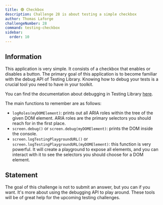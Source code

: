 ```yaml
---
title: 🟢 Checkbox
description: Challenge 28 is about testing a simple checkbox
author: Thomas Laforge
challengeNumber: 28
command: testing-checkbox
sidebar:
  order: 10
---
```


## Information

This application is very simple. It consists of a checkbox that enables or disables a button. The primary goal of this application is to become familiar with the debug API of Testing Library. Knowing how to debug your tests is a crucial tool you need to have in your toolkit.

You can find the documentation about debugging in Testing Library [here](https://testing-library.com/docs/dom-testing-library/api-debugging#screenlogtestingplaygroundurl).

The main functions to remember are as follows:

- `logRoles(myDOMElement)`: prints out all ARIA roles within the tree of the given DOM element. ARIA roles are the primary selectors you should reach for in the first place.
- `screen.debug()` or `screen.debug(myDOMElement)`: prints the DOM inside the console.
- `screen.logTestingPlaygroundURL()` or `screen.logTestingPlaygroundURL(myDOMElement)`: this function is very powerful. It will create a playground to expose all elements, and you can interact with it to see the selectors you should choose for a DOM element.

## Statement

The goal of this challenge is not to submit an answer, but you can if you want. It's more about using the debugging API to play around. These tools will be of great help for the upcoming testing challenges.
